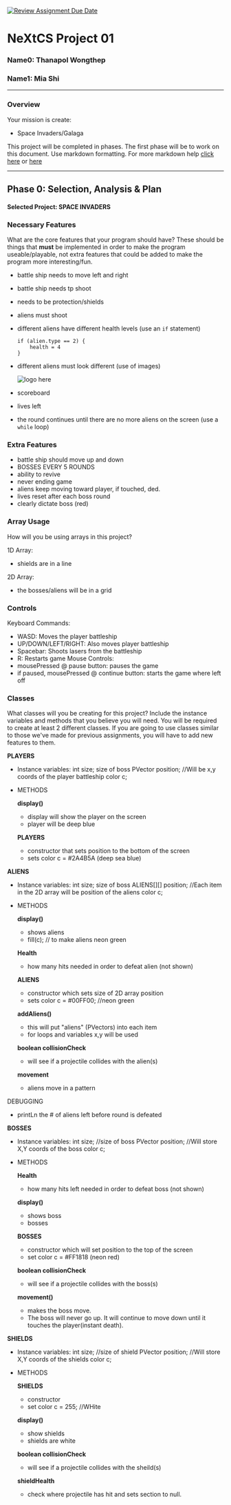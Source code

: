 [![Review Assignment Due Date](https://classroom.github.com/assets/deadline-readme-button-22041afd0340ce965d47ae6ef1cefeee28c7c493a6346c4f15d667ab976d596c.svg)](https://classroom.github.com/a/2bl0h1Mb)
# NeXtCS Project 01
### Name0: Thanapol Wongthep
### Name1: Mia Shi
---

### Overview
Your mission is create:
- Space Invaders/Galaga

This project will be completed in phases. The first phase will be to work on this document. Use markdown formatting. For more markdown help [click here](https://github.com/adam-p/markdown-here/wiki/Markdown-Cheatsheet) or [here](https://docs.github.com/en/get-started/writing-on-github/getting-started-with-writing-and-formatting-on-github/basic-writing-and-formatting-syntax)


---

## Phase 0: Selection, Analysis & Plan

#### Selected Project: SPACE INVADERS

### Necessary Features
What are the core features that your program should have? These should be things that __must__ be implemented in order to make the program useable/playable, not extra features that could be added to make the program more interesting/fun.

- battle ship needs to move left and right
- battle ship needs tp shoot
- needs to be protection/shields
- aliens must shoot
- different aliens have different health levels (use an `if` statement)
  ```
  if (alien.type == 2) {
      health = 4
  }

  ```
- different aliens must look different (use of images)

  
   ![logo here](https://www.pngall.com/wp-content/uploads/13/Space-Invaders-Alien-PNG-Image.png)
- scoreboard
- lives left
- the round continues until there are no more aliens on the screen (use a `while` loop)
  
### Extra Features

- battle ship should move up and down
- BOSSES EVERY 5 ROUNDS
- ability to revive
- never ending game
- aliens keep moving toward player, if touched, ded.
- lives reset after each boss round
- clearly dictate boss (red)

### Array Usage
How will you be using arrays in this project?

1D Array:
- shields are in a line

2D Array:
- the bosses/aliens will be in a grid


### Controls
Keyboard Commands:
- WASD: Moves the player battleship
- UP/DOWN/LEFT/RIGHT: Also moves player battleship
- Spacebar: Shoots lasers from the battleship
- R: Restarts game
Mouse Controls:
- mousePressed @ pause button: pauses the game
- if paused, mousePressed @ continue button: starts the game where left off


### Classes
What classes will you be creating for this project? Include the instance variables and methods that you believe you will need. You will be required to create at least 2 different classes. If you are going to use classes similar to those we've made for previous assignments, you will have to add new features to them.

**PLAYERS**
- Instance variables:
  int size; size of boss
  PVector position; //Will be x,y coords of the player battleship
  color c;
- METHODS
  
  **display()**
  - display will show the player on the screen
  - player will be deep blue
    
  **PLAYERS**
  - constructor that sets position to the bottom of the screen
  - sets color c = #2A4B5A (deep sea blue)
  


**ALIENS**
- Instance variables:
  int size; size of boss
  ALIENS[][] position; //Each item in the 2D array will be position of the aliens
  color c;
- METHODS
  
  **display()**
  - shows aliens
  - fill(c); // to make aliens neon green
 
  **Health**
  - how many hits needed in order to defeat alien (not shown)
   
  **ALIENS**
  - constructor which sets size of 2D array position
  - sets color c = #00FF00; //neon green

  **addAliens()**
  - this will put "aliens" (PVectors) into each item
  - for loops and variables x,y will be used
    
  **boolean collisionCheck**
    - will see if a projectile collides with the alien(s)
      
  **movement**
   - aliens move in a pattern

 DEBUGGING
 - printLn the # of aliens left before round is defeated

 
**BOSSES**
- Instance variables:
  int size; //size of boss
  PVector position; //Will store X,Y coords of the boss
  color c;
- METHODS
  
  **Health**
  - how many hits left needed in order to defeat boss (not shown)
  
  **display()**
  - shows boss
  - bosses 
   
  **BOSSES**
  - constructor which will set position to the top of the screen
  - set color c = #FF1818 (neon red)
    
  **boolean collisionCheck**
  - will see if a projectile collides with the boss(s)

  **movement()**
  - makes the boss move.
  - The boss will never go up. It will continue to move down until it touches the player(instant death).


**SHIELDS**
- Instance variables:
  int size; //size of shield
  PVector position; //Will store X,Y coords of the shields
  color c;
  
- METHODS

    **SHIELDS**
    - constructor
    - set color c = 255; //WHite

    **display()**
    - show shields
    - shields are white
  
    **boolean collisionCheck**
    - will see if a projectile collides with the sheild(s)
 
   **shieldHealth**
  - check where projectile has hit and sets section to null.
 
    
